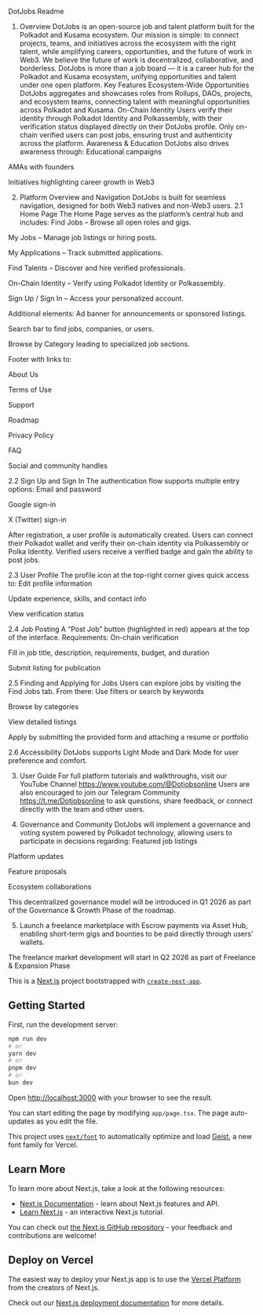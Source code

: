 DotJobs Readme

1. Overview
DotJobs is an open-source job and talent platform built for the Polkadot and Kusama ecosystem.
Our mission is simple: to connect projects, teams, and initiatives across the ecosystem with the right talent, while amplifying careers, opportunities, and the future of work in Web3.
We believe the future of work is decentralized, collaborative, and borderless.
DotJobs is more than a job board — it is a career hub for the Polkadot and Kusama ecosystem, unifying opportunities and talent under one open platform.
Key Features
Ecosystem-Wide Opportunities
DotJobs aggregates and showcases roles from Rollups, DAOs, projects, and ecosystem teams, connecting talent with meaningful opportunities across Polkadot and Kusama.
On-Chain Identity
Users verify their identity through Polkadot Identity and Polkassembly, with their verification status displayed directly on their DotJobs profile.
Only on-chain verified users can post jobs, ensuring trust and authenticity across the platform.
Awareness & Education
DotJobs also drives awareness through:
Educational campaigns

AMAs with founders

Initiatives highlighting career growth in Web3

2. Platform Overview and Navigation
DotJobs is built for seamless navigation, designed for both Web3 natives and non-Web3 users.
2.1 Home Page
The Home Page serves as the platform’s central hub and includes:
Find Jobs – Browse all open roles and gigs.

My Jobs – Manage job listings or hiring posts.

My Applications – Track submitted applications.

Find Talents – Discover and hire verified professionals.

On-Chain Identity – Verify using Polkadot Identity or Polkassembly.

Sign Up / Sign In – Access your personalized account.

Additional elements:
Ad banner for announcements or sponsored listings.

Search bar to find jobs, companies, or users.

Browse by Category leading to specialized job sections.

Footer with links to:

About Us

Terms of Use

Support

Roadmap

Privacy Policy

FAQ

Social and community handles

2.2 Sign Up and Sign In
The authentication flow supports multiple entry options:
Email and password

Google sign-in

X (Twitter) sign-in

After registration, a user profile is automatically created.
Users can connect their Polkadot wallet and verify their on-chain identity via Polkassembly or Polka Identity.
Verified users receive a verified badge and gain the ability to post jobs.

2.3 User Profile
The profile icon at the top-right corner gives quick access to:
Edit profile information

Update experience, skills, and contact info

View verification status

2.4 Job Posting
A “Post Job” button (highlighted in red) appears at the top of the interface.
Requirements:
On-chain verification

Fill in job title, description, requirements, budget, and duration

Submit listing for publication

2.5 Finding and Applying for Jobs
Users can explore jobs by visiting the Find Jobs tab.
From there:
Use filters or search by keywords

Browse by categories

View detailed listings

Apply by submitting the provided form and attaching a resume or portfolio

2.6 Accessibility
DotJobs supports Light Mode and Dark Mode for user preference and comfort.

3. User Guide
For full platform tutorials and walkthroughs, visit our  YouTube Channel https://www.youtube.com/@Dotjobsonline
Users are also encouraged to join our Telegram Community  https://t.me/Dotjobsonline
 to ask questions, share feedback, or connect directly with the team and other users.

4. Governance and Community
DotJobs will implement a governance and voting system powered by Polkadot technology, allowing users to participate in decisions regarding:
Featured job listings

Platform updates

Feature proposals

Ecosystem collaborations

This decentralized governance model will be introduced in Q1 2026 as part of the Governance & Growth Phase of the roadmap.

5. Launch a freelance marketplace with Escrow payments via Asset Hub, enabling short-term gigs and bounties to be paid directly through users’ wallets.

The freelance market development will start in Q2 2026 as part of Freelance & Expansion Phase


This is a [Next.js](https://nextjs.org) project bootstrapped with [`create-next-app`](https://nextjs.org/docs/app/api-reference/cli/create-next-app).

## Getting Started

First, run the development server:

```bash
npm run dev
# or
yarn dev
# or
pnpm dev
# or
bun dev
```

Open [http://localhost:3000](http://localhost:3000) with your browser to see the result.

You can start editing the page by modifying `app/page.tsx`. The page auto-updates as you edit the file.

This project uses [`next/font`](https://nextjs.org/docs/app/building-your-application/optimizing/fonts) to automatically optimize and load [Geist](https://vercel.com/font), a new font family for Vercel.

## Learn More

To learn more about Next.js, take a look at the following resources:

- [Next.js Documentation](https://nextjs.org/docs) - learn about Next.js features and API.
- [Learn Next.js](https://nextjs.org/learn) - an interactive Next.js tutorial.

You can check out [the Next.js GitHub repository](https://github.com/vercel/next.js) - your feedback and contributions are welcome!

## Deploy on Vercel

The easiest way to deploy your Next.js app is to use the [Vercel Platform](https://vercel.com/new?utm_medium=default-template&filter=next.js&utm_source=create-next-app&utm_campaign=create-next-app-readme) from the creators of Next.js.

Check out our [Next.js deployment documentation](https://nextjs.org/docs/app/building-your-application/deploying) for more details.
